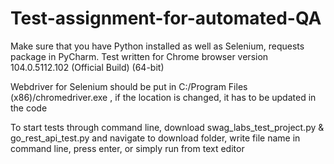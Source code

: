 # Test-assignment-for-automated-QA

Make sure that you have Python installed as well as Selenium, requests package in PyCharm.
Test written for Chrome browser version 104.0.5112.102 (Official Build) (64-bit)

Webdriver for Selenium should be put in C:/Program Files (x86)/chromedriver.exe , if the location is changed, it has to be updated in the code

To start tests through command line, download swag_labs_test_project.py & go_rest_api_test.py and navigate to download folder, write file name in command line, press enter, or simply run from text editor
